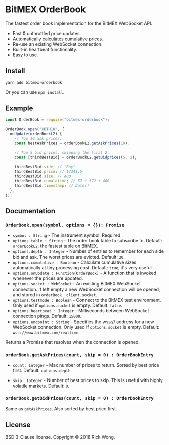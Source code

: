 # BitMEX OrderBook

The fastest order book implementation for the BitMEX WebSocket API.

* Fast & unthrottled price updates.
* Automatically calculates cumulative prices.
* Re-use an existing WebSocket connection.
* Built-in heartbeat functionality.
* Easy to use.

## Install

```sh
yarn add bitmex-orderbook
```

Or you can use `npm install`.

## Example

```js
const OrderBook = require("bitmex-orderbook");

OrderBook.open("XBTH18", {
  onUpdate(orderBookL2) {
    // Top 10 ask prices.
    const bestAskPrices = orderBookL2.getAskPrices(10);
    
    // Top 5 bid prices, skipping the first 2.
    const [thirdBestBid] = orderBookL2.getBidprices(5, 2); 
    
    thirdBestBid.side; // "Buy"
    thirdBestBid.price; // 17341.5
    thirdBestBid.size; // 400
    thirdBestBid.cumulative; // 57 + 372 + 400
    thirdBestBid.timestamp; // Date()
  },
});


```

## Documentation

### `OrderBook.open(symbol, options = {}): Promise`

* `symbol : String` - The instrument symbol. Required.
* `options.table : String` - The order book table to subscribe to. Default: `orderBookL2`, the fastest table on BitMEX.
* `options.depth : Integer` - Number of entries to remember for each side bid and ask. The worst prices are evicted. Default: `20`.
* `options.cumulative : Boolean` - Calculate cumulative sizes automatically at tiny processing cost. Default: `true`, it's very useful.
* `options.onUpdate : Function(OrderBook)` - A function that is invoked whenever the prices are updated.
* `options.socket : WebSocket` - An existing BitMEX WebSocket connection. If left empty a new WebSocket connection will be opened, and stored in `orderBook._client.socket`. 
* `options.testmode : Boolean` - Connect to the BitMEX test environment. Only used if `options.socket` is empty. Default: `false`.
* `options.heartbeat : Integer` - Milliseconds between WebSocket connection pings. Default: `15000`.
* `options.endpoint : String` - Specifies the wss:// address for a new WebSocket connection. Only used if `options.socket` is empty. Default: `wss://www.bitmex.com/realtime`.

Returns a Promise that resolves when the connection is opened.

### `orderBook.getAskPrices(count, skip = 0) : OrderBookEntry`
 
* `count: Integer` - Max number of prices to return. Sorted by best price first. Default: `options.depth`.

* `skip: Integer` - Number of best prices to skip. This is useful with highly volatile markets. Default: `0`.

### `orderBook.getBidPrices(count, skip = 0) : OrderBookEntry`

Same as `getAskPrices`. Also sorted by best price first.

## License

BSD 3-Clause license. Copyright © 2018 Rick Wong.
